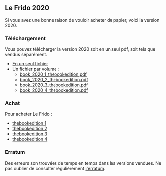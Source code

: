 
## Le Frido 2020

Si vous avez une bonne raison de vouloir acheter du papier, voici la version 2020.
   
### Téléchargement

Vous pouvez télécharger la version 2020 soit en un seul pdf, soit tels que vendus séparément.

- [En un seul fichier](pdf/Frido2020/lefrido2020.pdf)
- Un fichier par volume : 
    * [book_2020_1_thebookedition.pdf](pdf/Frido2020/book_2020_1_thebookedition.pdf)
    * [book_2020_2_thebookedition.pdf](pdf/Frido2020/book_2020_2_thebookedition.pdf)
    * [book_2020_3_thebookedition.pdf](pdf/Frido2020/book_2020_3_thebookedition.pdf)
    * [book_2020_4_thebookedition.pdf](pdf/Frido2020/book_2020_4_thebookedition.pdf)

### Achat

Pour acheter Le Frido :

- [thebookedition 1](https://www.thebookedition.com/fr/le-frido-2020-volume-1-p-377484.html)
- [thebookedition 2](https://www.thebookedition.com/fr/le-frido-2020-volume-2-p-377488.html)
- [thebookedition 3](https://www.thebookedition.com/fr/le-frido-2020-volume-3-p-377486.html)
- [thebookedition 4](https://www.thebookedition.com/fr/le-frido-2020-volume-4-p-377487.html) 

### Erratum

Des erreurs son trouvées de temps en temps dans les versions vendues. Ne pas oublier de consulter régulièrement [l'erratum](https://github.com/LaurentClaessens/mazhe/blob/master/erratum.md).

